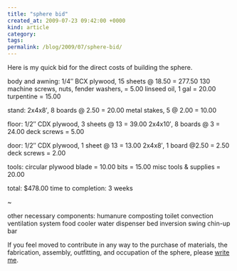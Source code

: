 ```yaml
---
title: "sphere bid"
created_at: 2009-07-23 09:42:00 +0000
kind: article
category: 
tags: 
permalink: /blog/2009/07/sphere-bid/
---
```


Here is my quick bid for the direct costs of building the sphere.

body and awning:
1/4″ BCX plywood, 15 sheets @ 18.50 = 277.50
130 machine screws, nuts, fender washers, = 5.00
linseed oil, 1 gal = 20.00
turpentine = 15.00

stand:
2x4x8′, 8 boards @ 2.50 = 20.00
metal stakes, 5 @ 2.00 = 10.00

floor:
1/2″ CDX plywood, 3 sheets @ 13 = 39.00
2x4x10′, 8 boards @ 3 = 24.00
deck screws = 5.00

door:
1/2″ CDX plywood, 1 sheet @ 13 = 13.00
2x4x8′, 1 board @2.50 = 2.50
deck screws = 2.00

tools:
circular plywood blade = 10.00
bits = 15.00
misc tools & supplies = 20.00

total: $478.00
time to completion: 3 weeks

~

other necessary components:
humanure composting toilet
convection ventilation system
food cooler
water dispenser
bed
inversion swing
chin-up bar

If you feel moved to contribute in any way to the purchase of materials, the fabrication, assembly, outfitting, and occupation of the sphere, please [write me](/about/).